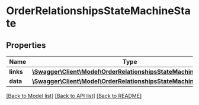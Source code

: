 # OrderRelationshipsStateMachineState

## Properties
Name | Type | Description | Notes
------------ | ------------- | ------------- | -------------
**links** | [**\Swagger\Client\Model\OrderRelationshipsStateMachineStateLinks**](OrderRelationshipsStateMachineStateLinks.md) |  | [optional] 
**data** | [**\Swagger\Client\Model\OrderRelationshipsStateMachineStateData**](OrderRelationshipsStateMachineStateData.md) |  | [optional] 

[[Back to Model list]](../../README.md#documentation-for-models) [[Back to API list]](../../README.md#documentation-for-api-endpoints) [[Back to README]](../../README.md)

